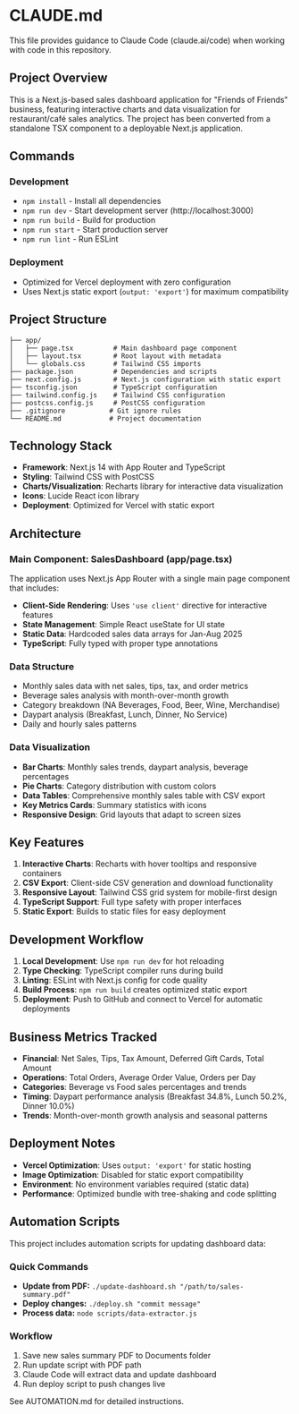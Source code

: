 # CLAUDE.md

This file provides guidance to Claude Code (claude.ai/code) when working with code in this repository.

## Project Overview

This is a Next.js-based sales dashboard application for "Friends of Friends" business, featuring interactive charts and data visualization for restaurant/café sales analytics. The project has been converted from a standalone TSX component to a deployable Next.js application.

## Commands

### Development
- `npm install` - Install all dependencies
- `npm run dev` - Start development server (http://localhost:3000)
- `npm run build` - Build for production
- `npm run start` - Start production server
- `npm run lint` - Run ESLint

### Deployment
- Optimized for Vercel deployment with zero configuration
- Uses Next.js static export (`output: 'export'`) for maximum compatibility

## Project Structure

```
├── app/
│   ├── page.tsx          # Main dashboard page component
│   ├── layout.tsx        # Root layout with metadata
│   └── globals.css       # Tailwind CSS imports
├── package.json          # Dependencies and scripts
├── next.config.js        # Next.js configuration with static export
├── tsconfig.json         # TypeScript configuration
├── tailwind.config.js    # Tailwind CSS configuration
├── postcss.config.js     # PostCSS configuration
├── .gitignore           # Git ignore rules
└── README.md            # Project documentation
```

## Technology Stack

- **Framework**: Next.js 14 with App Router and TypeScript
- **Styling**: Tailwind CSS with PostCSS
- **Charts/Visualization**: Recharts library for interactive data visualization
- **Icons**: Lucide React icon library
- **Deployment**: Optimized for Vercel with static export

## Architecture

### Main Component: SalesDashboard (app/page.tsx)
The application uses Next.js App Router with a single main page component that includes:

- **Client-Side Rendering**: Uses `'use client'` directive for interactive features
- **State Management**: Simple React useState for UI state
- **Static Data**: Hardcoded sales data arrays for Jan-Aug 2025
- **TypeScript**: Fully typed with proper type annotations

### Data Structure
- Monthly sales data with net sales, tips, tax, and order metrics
- Beverage sales analysis with month-over-month growth
- Category breakdown (NA Beverages, Food, Beer, Wine, Merchandise)
- Daypart analysis (Breakfast, Lunch, Dinner, No Service)
- Daily and hourly sales patterns

### Data Visualization
- **Bar Charts**: Monthly sales trends, daypart analysis, beverage percentages
- **Pie Charts**: Category distribution with custom colors
- **Data Tables**: Comprehensive monthly sales table with CSV export
- **Key Metrics Cards**: Summary statistics with icons
- **Responsive Design**: Grid layouts that adapt to screen sizes

## Key Features

1. **Interactive Charts**: Recharts with hover tooltips and responsive containers
2. **CSV Export**: Client-side CSV generation and download functionality  
3. **Responsive Layout**: Tailwind CSS grid system for mobile-first design
4. **TypeScript Support**: Full type safety with proper interfaces
5. **Static Export**: Builds to static files for easy deployment

## Development Workflow

1. **Local Development**: Use `npm run dev` for hot reloading
2. **Type Checking**: TypeScript compiler runs during build
3. **Linting**: ESLint with Next.js config for code quality
4. **Build Process**: `npm run build` creates optimized static export
5. **Deployment**: Push to GitHub and connect to Vercel for automatic deployments

## Business Metrics Tracked

- **Financial**: Net Sales, Tips, Tax Amount, Deferred Gift Cards, Total Amount
- **Operations**: Total Orders, Average Order Value, Orders per Day
- **Categories**: Beverage vs Food sales percentages and trends
- **Timing**: Daypart performance analysis (Breakfast 34.8%, Lunch 50.2%, Dinner 10.0%)
- **Trends**: Month-over-month growth analysis and seasonal patterns

## Deployment Notes

- **Vercel Optimization**: Uses `output: 'export'` for static hosting
- **Image Optimization**: Disabled for static export compatibility
- **Environment**: No environment variables required (static data)
- **Performance**: Optimized bundle with tree-shaking and code splitting

## Automation Scripts

This project includes automation scripts for updating dashboard data:

### Quick Commands

- **Update from PDF:** `./update-dashboard.sh "/path/to/sales-summary.pdf"`
- **Deploy changes:** `./deploy.sh "commit message"`  
- **Process data:** `node scripts/data-extractor.js`

### Workflow

1. Save new sales summary PDF to Documents folder
2. Run update script with PDF path
3. Claude Code will extract data and update dashboard
4. Run deploy script to push changes live

See AUTOMATION.md for detailed instructions.
